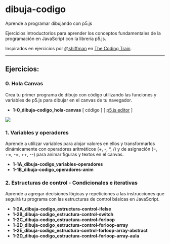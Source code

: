 # dibuja-codigo
Aprende a programar dibujando con p5.js

Ejercicios introductorios para aprender los conceptos fundamentales de la programación en JavaScript con la librería p5.js.

Inspirados en ejercicios por [@shiffman](https://github.com/CodingTrain/website) en [The Coding Train](https://www.youtube.com/playlist?list=PLRqwX-V7Uu6Zy51Q-x9tMWIv9cueOFTFA).

___

## Ejercicios:

### 0. Hola Canvas
Crea tu primer programa de dibujo con código utilizando las funciones y variables de p5.js para dibujar en el canvas de tu navegador.
- **1-0_dibuja-codigo_hola-canvas**
  [ código ] [ [p5.js editor](https://editor.p5js.org/tugaarredondo/sketches/OBzRNYFyg) ]

![](https://media.giphy.com/media/cm05AHjWmKReWLaQMb/giphy.gif)

### 1. Variables y operadores
Aprende a utilizar variables para alojar valores en ellos y transformarlos dinámicamente con operadores aritméticos (+, -, *, /) y de asignación (=, +=, -=, ++, --) para animar figuras y textos en el canvas. 

- **1-1A_dibuja-codigo_variables-operadores**
- **1-1B_dibuja-codigo_operadores-anim**

### 2. Estructuras de control - Condicionales e iterativas
Aprende a agregar decisiones lógicas y repeticiones a las instrucciones que seguirá tu programa con las estructuras de control básicas en JavaScript.
- **1-2A_dibuja-codigo_estructura-control-ifelse**
- **1-2B_dibuja-codigo_estructura-control-switch**
- **1-2C_dibuja-codigo_estructura-control-forloop**
- **1-2D_dibuja-codigo_estructura-control-forloop-array**
- **1-2E_dibuja-codigo_estructura-control-forloop-array-abstract**
- **1-2D_dibuja-codigo_estructura-control-forloop-array-aula**

